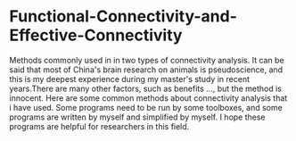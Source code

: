 # Functional-Connectivity-and-Effective-Connectivity
Methods commonly used in in two types of connectivity analysis. It can be said that most of China's brain research on animals is pseudoscience, and this is my deepest experience during my master's study in recent years.There are many other factors, such as benefits ..., but the method is innocent. Here are some common methods about connectivity analysis that i have used. Some programs need to be run by some toolboxes, and some programs are written by myself and simplified by myself. I hope these programs are helpful for researchers in this field.
